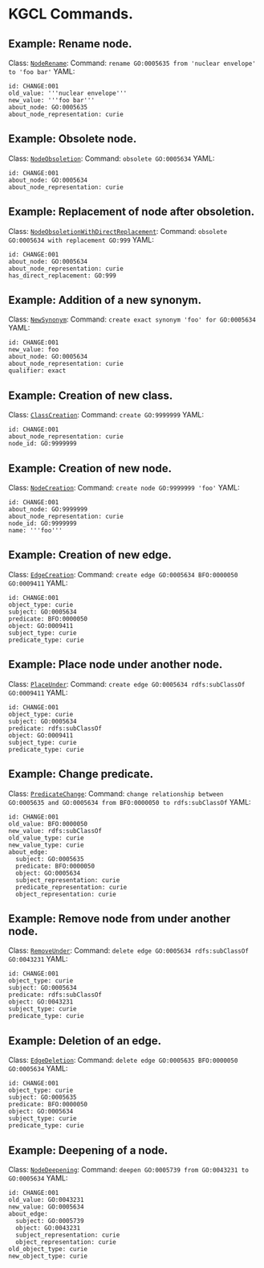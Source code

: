 # KGCL Commands.

## Example: Rename node.
Class: [`NodeRename`](https://w3id.org/kgcl/NodeRename):
Command: `rename GO:0005635 from 'nuclear envelope' to 'foo bar'`
YAML:
```
id: CHANGE:001
old_value: '''nuclear envelope'''
new_value: '''foo bar'''
about_node: GO:0005635
about_node_representation: curie

```
## Example: Obsolete node.
Class: [`NodeObsoletion`](https://w3id.org/kgcl/NodeObsoletion):
Command: `obsolete GO:0005634`
YAML:
```
id: CHANGE:001
about_node: GO:0005634
about_node_representation: curie

```
## Example: Replacement of node after obsoletion.
Class: [`NodeObsoletionWithDirectReplacement`](https://w3id.org/kgcl/NodeObsoletionWithDirectReplacement):
Command: `obsolete GO:0005634 with replacement GO:999`
YAML:
```
id: CHANGE:001
about_node: GO:0005634
about_node_representation: curie
has_direct_replacement: GO:999

```
## Example: Addition of a new synonym.
Class: [`NewSynonym`](https://w3id.org/kgcl/NewSynonym):
Command: `create exact synonym 'foo' for GO:0005634`
YAML:
```
id: CHANGE:001
new_value: foo
about_node: GO:0005634
about_node_representation: curie
qualifier: exact

```
## Example: Creation of new class.
Class: [`ClassCreation`](https://w3id.org/kgcl/ClassCreation):
Command: `create GO:9999999`
YAML:
```
id: CHANGE:001
about_node_representation: curie
node_id: GO:9999999

```
## Example: Creation of new node.
Class: [`NodeCreation`](https://w3id.org/kgcl/NodeCreation):
Command: `create node GO:9999999 'foo'`
YAML:
```
id: CHANGE:001
about_node: GO:9999999
about_node_representation: curie
node_id: GO:9999999
name: '''foo'''

```
## Example: Creation of new edge.
Class: [`EdgeCreation`](https://w3id.org/kgcl/EdgeCreation):
Command: `create edge GO:0005634 BFO:0000050 GO:0009411`
YAML:
```
id: CHANGE:001
object_type: curie
subject: GO:0005634
predicate: BFO:0000050
object: GO:0009411
subject_type: curie
predicate_type: curie

```
## Example: Place node under another node.
Class: [`PlaceUnder`](https://w3id.org/kgcl/PlaceUnder):
Command: `create edge GO:0005634 rdfs:subClassOf GO:0009411`
YAML:
```
id: CHANGE:001
object_type: curie
subject: GO:0005634
predicate: rdfs:subClassOf
object: GO:0009411
subject_type: curie
predicate_type: curie

```
## Example: Change predicate.
Class: [`PredicateChange`](https://w3id.org/kgcl/PredicateChange):
Command: `change relationship between GO:0005635 and GO:0005634 from BFO:0000050 to rdfs:subClassOf`
YAML:
```
id: CHANGE:001
old_value: BFO:0000050
new_value: rdfs:subClassOf
old_value_type: curie
new_value_type: curie
about_edge:
  subject: GO:0005635
  predicate: BFO:0000050
  object: GO:0005634
  subject_representation: curie
  predicate_representation: curie
  object_representation: curie

```
## Example: Remove node from under another node.
Class: [`RemoveUnder`](https://w3id.org/kgcl/RemoveUnder):
Command: `delete edge GO:0005634 rdfs:subClassOf GO:0043231`
YAML:
```
id: CHANGE:001
object_type: curie
subject: GO:0005634
predicate: rdfs:subClassOf
object: GO:0043231
subject_type: curie
predicate_type: curie

```
## Example: Deletion of an edge.
Class: [`EdgeDeletion`](https://w3id.org/kgcl/EdgeDeletion):
Command: `delete edge GO:0005635 BFO:0000050 GO:0005634`
YAML:
```
id: CHANGE:001
object_type: curie
subject: GO:0005635
predicate: BFO:0000050
object: GO:0005634
subject_type: curie
predicate_type: curie

```
## Example: Deepening of a node.
Class: [`NodeDeepening`](https://w3id.org/kgcl/NodeDeepening):
Command: `deepen GO:0005739 from GO:0043231 to GO:0005634`
YAML:
```
id: CHANGE:001
old_value: GO:0043231
new_value: GO:0005634
about_edge:
  subject: GO:0005739
  object: GO:0043231
  subject_representation: curie
  object_representation: curie
old_object_type: curie
new_object_type: curie

```
